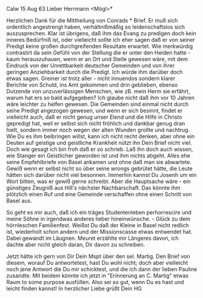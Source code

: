  Calw 15 Aug 63
Lieber Herrmann <Mögl>*

Herzlichen Dank für die Mittheilung von Conrads <Hiller>* Brief. Er muß sich ordentlich angestrengt haben, verhältnißmäßig so leidenschaftslos sich auszusprechen. Klar ist übrigens, daß ihm das Evang zu predigen doch kein inneres Bedürfniß ist, oder vielleicht sollte ich eher sagen daß er von seiner Predigt keine großen durchgreifenden Resultate erwartet. Wie merkwürdig contrastirt da sein Gefühl von der Stellung die er unter den Heiden hatte - kaum herauszuhauen, wenn er an Ort und Stelle gewesen wäre, mit dem Eindruck von der Unrettbarkeit deutscher Gemeinden und von ihrer geringen Anziehbarkeit durch die Predigt. Ich würde ihm darüber doch etwas sagen. Greiner ist trotz aller - nicht innuendos sondern klarer Berichte von Schuld, ins Amt gekommen und drin geblieben, ebenso Dutzende von unzuverlässigen Menschen, wie zB. mein Herm sie erfährt, warum hat ers so bald aufgegeben? Ich glaube nicht daß ihm vor 10 Jahren wäre leichter zu helfen gewesen. Die Gemeinden sind einmal nicht durch seine Predigt angezogen gewesen, und wenn er sich besinnt, findet er vielleicht auch, daß er nicht genug unser Elend und die Hilfe in Christo gepredigt hat, weil er selbst sich nicht fröhlich und dankbar genug dran hielt, sondern immer noch wegen der alten Wunden grollte und nachtrug. Wie Du es ihm beibringen willst, kann ich nicht recht denken, aber ohne ein Deuten auf geistige und geistliche Krankheit nützt ihn Dein Brief nicht viel. Doch wie gesagt ich bin froh daß er so schrieb. Laß ihn doch auch wissen, wie Stanger ein Geistlicher geworden ist und ihm nichts abgeht. Alles ehe seine Empfehlbriefe von Basel ankamen und ohne daß man sie abwartete. Gewiß wenn er selbst nicht so über seine wrongs gebrütet hätte, die Leute hätten sich darüber nicht viel besonnen. Immerhin kannst Du Josenh um ein Wort bitten, was er gewiß gerne schreibt. Aber die Hauptsache wäre - ein günstiges Zeugniß aus Hill's nächster Nachbarschaft. Das könnte ihm plötzlich einen Ruf und eine Gemeinde verschaffen ohne einen Schritt von Basel aus.

So geht es mir auch, daß ich ein träges Studentenleben perhorrescire und meine Söhne in irgendwas anderes lieber hineinwünsche. - Glück zu dem hörnleschen Familienfest. Weißst Du daß der Kleine in Basel nicht redlich ist, wiederholt schon andern und der Missionscasse etwas entwendet hat. Dabei gewandt im Läugnen. Meuret erzählte mir Längeres davon, ich dachte aber nicht gleich daran, Dir davon zu schreiben.

Jetzt hätte ich gern von Dir Dein Mspt über den sel. Martig. Den Brief von diesem, worauf Du antwortetest, hast Du wohl nicht; doch aber vielleicht noch jene Antwort die Du mir schicktest, und die ich dann der lieben Pauline zusandte. Mit beidem könnte ich jetzt in "Erinnerung an C. Martig" etwas Raum to some purpose ausfüllen. Also sei so gut, wenn Du es hast und leicht finden kannst! In herzlicher Liebe grüßt
 Dein HG
